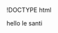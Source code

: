 !DOCTYPE html
<head>
  <title>
  kkkkkkk  
  </title>
  
</head>
<body>
  <p>hello le santi</p>
  
</body>
